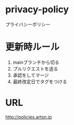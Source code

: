 # privacy-policy
プライバシーポリシー

# 更新時ルール
1. mainブランチから切る
2. プルリクエストを送る
3. 承認をしてマージ
4. 最終改定日でタグをつける

# URL
http://policies.artsn.jp
